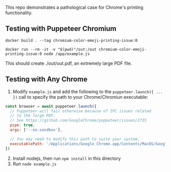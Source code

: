 This repo demonstrates a pathological case for Chrome's printing functionality.

## Testing with Puppeteer Chromium

```
docker build . --tag chromium-color-emoji-printing-issue:0

docker run --rm -it -v "$(pwd)"/out:/out chromium-color-emoji-printing-issue:0 node /app/example.js
```

This should create ./out/out.pdf, an extremely large PDF file.

## Testing with Any Chrome

1. Modify `example.js` and add the following to the `puppeteer.launch({ ... })` call to specify the path to your Chrome/Chromiun executable:

```javascript
const browser = await puppeteer.launch({
  // Puppeteer will fail otherwise because of IPC issues related
  // to the large PDF.
  // See https://github.com/GoogleChrome/puppeteer/issues/2735
  pipe: true,
  args: ['--no-sandbox'],

  // You may need to modify this path to suite your system.
  executablePath: '/Applications/Google Chrome.app/Contents/MacOS/Google Chrome',
})
```

2. Install nodejs, then run `npm install` in this directory
3. Run `node example.js`
